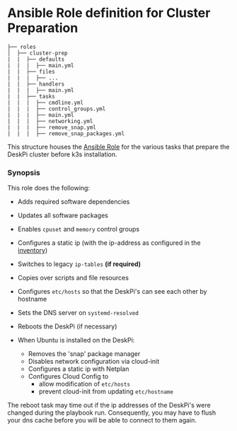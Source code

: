 # Ansible Role definition for Cluster Preparation

```
├── roles
│  ├── cluster-prep
|  |  ├── defaults
|  |  |  ├── main.yml
|  |  ├── files
|  |  |  ├── ...
|  |  ├── handlers
|  |  |  ├── main.yml
|  |  ├── tasks 
|  |  |  ├── cmdline.yml
|  |  |  ├── control_groups.yml
|  |  |  ├── main.yml  
|  |  |  ├── networking.yml
|  |  |  ├── remove_snap.yml
|  |  |  ├── remove_snap_packages.yml
```

This structure houses the [Ansible Role](https://docs.ansible.com/ansible/latest/playbook_guide/playbooks_reuse_roles.html#roles) for the various tasks that prepare the DeskPi cluster before k3s installation.  

### Synopsis

This role does the following:

- Adds required software dependencies
- Updates all software packages
- Enables `cpuset` and `memory` control groups
- Configures a static ip (with the ip-address as configured in the [inventory](../../inventory/hosts.yml))
- Switches to legacy `ip-tables` **(if required)**
- Copies over scripts and file resources
- Configures `etc/hosts` so that the DeskPi's can see each other by hostname
- Sets the DNS server on `systemd-resolved`
- Reboots the DeskPi (if necessary)

- When Ubuntu is installed on the DeskPi:
  - Removes the 'snap' package manager
  - Disables network configuration via cloud-init
  - Configures a static ip with Netplan
  - Configures Cloud Config to 
    - allow modification of `etc/hosts`
    - prevent cloud-init from updating `etc/hostname`

The reboot task may time out if the ip addresses of the DeskPi's were changed during the playbook run. Consequently, you may have to flush your dns cache before you will be able to connect to them again.